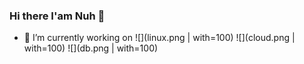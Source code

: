 ### Hi there I'am Nuh 👋


- 🔭 I’m currently working on  ![](linux.png | with=100) ![](cloud.png | with=100) ![](db.png | with=100)
